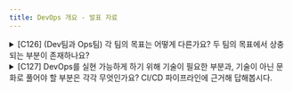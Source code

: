 ```yaml
---
title: DevOps 개요 - 발표 자료
---
```


<details>
<summary> [C126] (Dev팀과 Ops팀) 각 팀의 목표는 어떻게 다른가요? 두 팀의 목표에서 상충되는 부분이 존재하나요? </summary>  
<div markdown="1"> 

 Dev는 development의 약자로 코드 개발, 배포, 업데이트, 새로운 기능 제공 등 변화에 대한 관심이 많고,  
 Ops는 Operations의 약자로 앱의 안정성, 인프라 관리, 모니터링 등 안정성에 관심이 많습니다.  
  > <span style="color:red"> 서로 다른 목표 때문에 변경과 서비스를 관리하는 방식이 다르고 별도의 프로그램을 사용하게 됩니다. </span>  
 
 <출처> [google]: https://www.slideshare.net  

</div>
</details>  

<details>
<summary>  [C127] DevOps를 실현 가능하게 하기 위해 기술이 필요한 부분과, 기술이 아닌 문화로 풀어야 할 부분은 각각 무엇인가요? CI/CD 파이프라인에 근거해 답해봅시다. </summary>
<div markdown="1"> 

● CI 과정에서 code는 코드 저장소에 코드를 push하는 과정, build는 코드저장소에 있는 코드에 대해 유닛 테스트를 실시하고 빌드하는 과정, test는 빌드 후 결과물이 다른 컴포넌트와 잘 통합 되는지 진행하는 과정으로, 서로 다른 팀이 만든 기능들을 통합하고 테스트하는 과정이기 때문에 협업 등 문화가 필요하다고 생각하며,  
  
● 또한 plan은 파이프라인의 계획을 짠다는 관점에서 협업, 의견을 주고 받는 과정, CD 과정 중 release는 배포 가능한 패키지를 만드는 과정, deploy는 프로비저닝하고 고객들에게 서비스를 제공하는 과정, operate는 서비스 중 생길 수 있는 일과 문제를 감지하는 과정으로, release, deploy, operate는 서비스의 지속적인 전달이 중점이므로 기술이, plan은 협업이 중시 되기 때문에 문화가 필요할 것이라고 생각합니다.
   
</div>
</details>  
